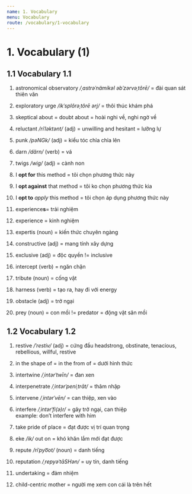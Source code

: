 ```yaml
---
name: 1. Vocabulary
menu: Vocabulary
route: /vocabulary/1-vocabulary
---
```


# 1. Vocabulary (1)

## 1.1 Vocabulary 1.1

1. astronomical observatory _/ˌastrəˈnämikəl əbˈzərvəˌtôrē/_ = đài quan sát thiên văn

2. exploratory urge _/ikˈsplôrəˌtôrē ərj/_ = thôi thúc khám phá

3. skeptical about = doubt about = hoài nghi về, nghi ngờ về

4. reluctant _/riˈləktənt/_ (adj) = unwilling and hesitant = lưỡng lự

5. punk _/pəNGk/_ (adj) = kiểu tóc chỉa chỉa lên

6. darn _/därn/_ (verb) = vá

7. twigs _/wig/_ (adj) = cành non

8. I **opt for** this method = tôi chọn phương thức này

9. I **opt against** that method = tôi ko chọn phương thức kia

10. I **opt to** _apply_ this method = tôi chọn áp dụng phương thức này

11. experience**s**= trải nghiệm

12. experience = kinh nghiệm

13. expertis (noun) = kiến thức chuyên ngàng

14. constructive (adj) = mang tính xây dựng

15. exclusive (adj) = độc quyền != inclusive

16. intercept (verb) = ngăn chặn

17. tribute (noun) = cống vật

18. harness (verb) = tạo ra, hay đi với energy

19. obstacle (adj) = trở ngại

20. prey (noun) = con mồi != predator = động vật săn mồi

## 1.2 Vocabulary 1.2

1. restive _/ˈrestiv/_ (adj) = cứng đầu headstrong, obstinate, tenacious, rebellious, willful, restive

2. in the shape of = in the from of = dưới hình thức

3. intertwine _/ˌintərˈtwīn/_ = đan xen

4. interpenetrate _/ˌintərˈpeniˌtrāt/_ = thâm nhập

5. intervene _/ˌintərˈvēn/_ = can thiệp, xen vào

6. interfere _/ˌintərˈfi(ə)r/_ = gây trở ngại, can thiệp  
   example: don’t interfere with him

7. take pride of place = đạt được vị trí quan trọng

8. eke _/ik/_ out on = khó khăn lắm mới đạt được

9. repute _/riˈpyo͞ot/_ (noun) = danh tiếng

10. reputation _/ˌrepyəˈtāSHən/_ = uy tín, danh tiếng

11. undertaking = đảm nhiệm

12. child-centric mother = người mẹ xem con cái là trên hết
